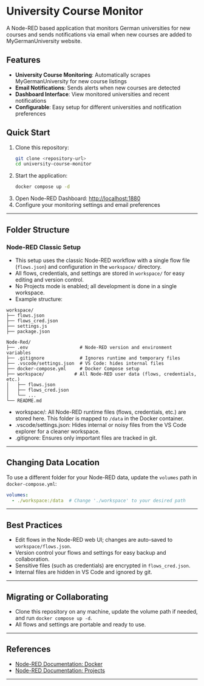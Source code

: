 # University Course Monitor

A Node-RED based application that monitors German universities for new courses and sends notifications via email when new courses are added to MyGermanUniversity website.

## Features

- **University Course Monitoring**: Automatically scrapes MyGermanUniversity for new course listings
- **Email Notifications**: Sends alerts when new courses are detected
- **Dashboard Interface**: View monitored universities and recent notifications
- **Configurable**: Easy setup for different universities and notification preferences

## Quick Start

1. Clone this repository:
   ```sh
   git clone <repository-url>
   cd university-course-monitor
   ```
2. Start the application:
   ```sh
   docker compose up -d
   ```
3. Open Node-RED Dashboard: [http://localhost:1880](http://localhost:1880)
4. Configure your monitoring settings and email preferences

---

## Folder Structure

### Node-RED Classic Setup

- This setup uses the classic Node-RED workflow with a single flow file (`flows.json`) and configuration in the `workspace/` directory.
- All flows, credentials, and settings are stored in `workspace/` for easy editing and version control.
- No Projects mode is enabled; all development is done in a single workspace.
- Example structure:

```
workspace/
├── flows.json
├── flows_cred.json
├── settings.js
├── package.json
```

```
Node-Red/
├── .env                   # Node-RED version and environment variables
├── .gitignore             # Ignores runtime and temporary files
├── .vscode/settings.json  # VS Code: hides internal files
├── docker-compose.yml     # Docker Compose setup
├── workspace/           # All Node-RED user data (flows, credentials, etc.)
│   ├── flows.json
│   ├── flows_cred.json
│   └── ...
└── README.md
```

- workspace/: All Node-RED runtime files (flows, credentials, etc.) are stored here. This folder is mapped to `/data` in the Docker container.
- .vscode/settings.json: Hides internal or noisy files from the VS Code explorer for a cleaner workspace.
- .gitignore: Ensures only important files are tracked in git.

---

## Changing Data Location

To use a different folder for your Node-RED data, update the `volumes` path in `docker-compose.yml`:

```yaml
volumes:
  - ./workspace:/data  # Change './workspace' to your desired path
```

---

## Best Practices

- Edit flows in the Node-RED web UI; changes are auto-saved to `workspace/flows.json`.
- Version control your flows and settings for easy backup and collaboration.
- Sensitive files (such as credentials) are encrypted in `flows_cred.json`.
- Internal files are hidden in VS Code and ignored by git.

---

## Migrating or Collaborating

- Clone this repository on any machine, update the volume path if needed, and run `docker compose up -d`.
- All flows and settings are portable and ready to use.

---

## References

- [Node-RED Documentation: Docker](https://nodered.org/docs/getting-started/docker)
- [Node-RED Documentation: Projects](https://nodered.org/docs/user-guide/projects/)

---
